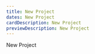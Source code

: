 ```yaml
---
title: New Project
dates: New Project
cardDescription: New Project
previewDescription: New Project
---
```

New Project
